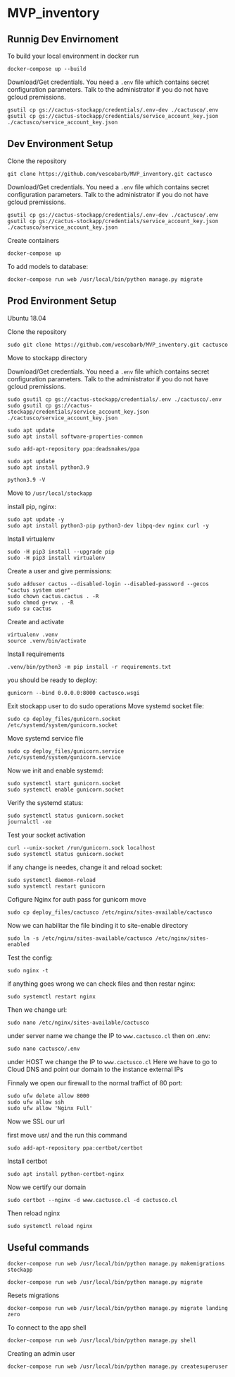 # MVP_inventory

## Runnig Dev Envirnoment

To build your local environment in docker run
```
docker-compose up --build
```

Download/Get credentials. You need a `.env` file which contains secret configuration parameters. Talk to the administrator if you do not have gcloud premissions.

```
gsutil cp gs://cactus-stockapp/credentials/.env-dev ./cactusco/.env
gsutil cp gs://cactus-stockapp/credentials/service_account_key.json ./cactusco/service_account_key.json
```

## Dev Environment Setup

Clone the repository
```
git clone https://github.com/vescobarb/MVP_inventory.git cactusco
```

Download/Get credentials. You need a `.env` file which contains secret configuration parameters. Talk to the administrator if you do not have gcloud premissions.

```
gsutil cp gs://cactus-stockapp/credentials/.env-dev ./cactusco/.env
gsutil cp gs://cactus-stockapp/credentials/service_account_key.json ./cactusco/service_account_key.json
```
Create containers
```
docker-compose up
```
To add models to database:
```
docker-compose run web /usr/local/bin/python manage.py migrate
```
## Prod Environment Setup

Ubuntu 18.04

Clone the repository
```
sudo git clone https://github.com/vescobarb/MVP_inventory.git cactusco
```

Move to stockapp directory

Download/Get credentials. You need a `.env` file which contains secret configuration parameters. Talk to the administrator if you do not have gcloud premissions.

```
sudo gsutil cp gs://cactus-stockapp/credentials/.env ./cactusco/.env
sudo gsutil cp gs://cactus-stockapp/credentials/service_account_key.json ./cactusco/service_account_key.json
```

```
sudo apt update 
sudo apt install software-properties-common
```
```
sudo add-apt-repository ppa:deadsnakes/ppa 
```
```
sudo apt update 
sudo apt install python3.9
```
```
python3.9 -V 
```
Move to ```/usr/local/stockapp```

install pip, nginx:

```
sudo apt update -y
sudo apt install python3-pip python3-dev libpq-dev nginx curl -y
```

Install virtualenv
```
sudo -H pip3 install --upgrade pip
sudo -H pip3 install virtualenv
```

Create a user and give permissions:

```
sudo adduser cactus --disabled-login --disabled-password --gecos "cactus system user"
sudo chown cactus.cactus . -R
sudo chmod g+rwx . -R
sudo su cactus
```

Create and activate
```
virtualenv .venv
source .venv/bin/activate
```
Install requirements
```
.venv/bin/python3 -m pip install -r requirements.txt
```
you should be ready to deploy:

```
gunicorn --bind 0.0.0.0:8000 cactusco.wsgi
```
Exit stockapp user to do sudo operations
Move systemd socket file:
```
sudo cp deploy_files/gunicorn.socket /etc/systemd/system/gunicorn.socket
```
Move systemd service file

```
sudo cp deploy_files/gunicorn.service /etc/systemd/system/gunicorn.service
```

Now we init and enable systemd:

```
sudo systemctl start gunicorn.socket
sudo systemctl enable gunicorn.socket
```

Verify the systemd status:
```
sudo systemctl status gunicorn.socket
journalctl -xe
```
Test your socket activation
```
curl --unix-socket /run/gunicorn.sock localhost
sudo systemctl status gunicorn.socket
```
if any change is needes, change it and reload socket:
```
sudo systemctl daemon-reload
sudo systemctl restart gunicorn
```

Cofigure Nginx for auth pass for gunicorn
move
```
sudo cp deploy_files/cactusco /etc/nginx/sites-available/cactusco
```

Now we can habilitar the file binding it to site-enable directory
```
sudo ln -s /etc/nginx/sites-available/cactusco /etc/nginx/sites-enabled
```

Test the config:
```
sudo nginx -t
```
if anything goes wrong we can check files and then restar nginx:
```
sudo systemctl restart nginx
```
Then we change url:
```
sudo nano /etc/nginx/sites-available/cactusco
```
under server name we change the IP to ```www.cactusco.cl```
then on .env:
```
sudo nano cactusco/.env
```
under HOST we change the IP to ```www.cactusco.cl```
Here we have to go to Cloud DNS and point our domain to the instance external IPs

Finnaly we open our firewall to the normal traffict of 80 port:
```
sudo ufw delete allow 8000
sudo ufw allow ssh
sudo ufw allow 'Nginx Full'
```

Now we SSL our url

first move usr/ and the run this command
```
sudo add-apt-repository ppa:certbot/certbot
```
Install certbot
```
sudo apt install python-certbot-nginx
```
Now we certify our domain
```
sudo certbot --nginx -d www.cactusco.cl -d cactusco.cl
```
Then reload nginx
```
sudo systemctl reload nginx
```

## Useful commands


```
docker-compose run web /usr/local/bin/python manage.py makemigrations stockapp
```

```
docker-compose run web /usr/local/bin/python manage.py migrate
```

Resets migrations
```
docker-compose run web /usr/local/bin/python manage.py migrate landing zero
```

To connect to the app shell

```
docker-compose run web /usr/local/bin/python manage.py shell
```

Creating an admin user

```
docker-compose run web /usr/local/bin/python manage.py createsuperuser
```

